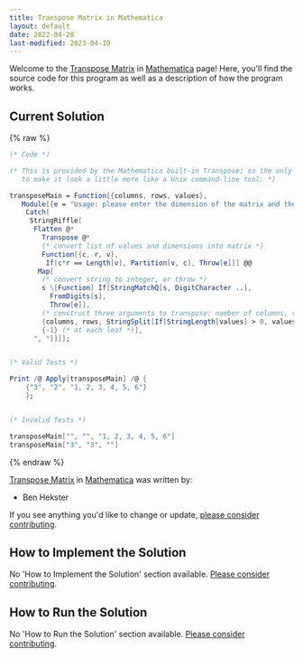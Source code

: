 ```yaml
---
title: Transpose Matrix in Mathematica
layout: default
date: 2022-04-28
last-modified: 2023-04-10
---
```


Welcome to the [Transpose Matrix](https://sampleprograms.io/projects/transpose-matrix) in [Mathematica](https://sampleprograms.io/languages/mathematica) page! Here, you'll find the source code for this program as well as a description of how the program works.

## Current Solution

{% raw %}

```mathematica
(* Code *)

(* This is provided by the Mathematica built-in Transpose; so the only code needed is the 'user interface'
   to make it look a little more like a Unix command-line tool: *)

transposeMain = Function[{columns, rows, values},
   Module[{e = "Usage: please enter the dimension of the matrix and the serialized matrix"},
    Catch[
     StringRiffle[
      Flatten @*
        Transpose @*
        (* convert list of values and dimensions into matrix *)
        Function[{c, r, v},
         If[c*r == Length[v], Partition[v, c], Throw[e]]] @@
       Map[
        (* convert string to integer, or throw *)
        s \[Function] If[StringMatchQ[s, DigitCharacter ..],
          FromDigits[s],
          Throw[e]],
        (* construct three arguments to transpose: number of columns, rows, and list of values *)
        {columns, rows, StringSplit[If[StringLength[values] > 0, values, Throw[e]], ", "]},
        {-1} (* at each leaf *)],
      ", "]]]];


(* Valid Tests *)

Print /@ Apply[transposeMain] /@ {
    {"3", "2", "1, 2, 3, 4, 5, 6"}
    };


(* Invalid Tests *)

transposeMain["", "", "1, 2, 3, 4, 5, 6"]
transposeMain["3", "3", ""]
```

{% endraw %}

[Transpose Matrix](https://sampleprograms.io/projects/transpose-matrix) in [Mathematica](https://sampleprograms.io/languages/mathematica) was written by:

- Ben Hekster

If you see anything you'd like to change or update, [please consider contributing](https://github.com/TheRenegadeCoder/sample-programs).

## How to Implement the Solution

No 'How to Implement the Solution' section available. [Please consider contributing](https://github.com/TheRenegadeCoder/sample-programs-website).

## How to Run the Solution

No 'How to Run the Solution' section available. [Please consider contributing](https://github.com/TheRenegadeCoder/sample-programs-website).